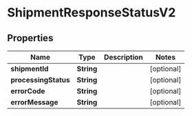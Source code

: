 
# ShipmentResponseStatusV2

## Properties
Name | Type | Description | Notes
------------ | ------------- | ------------- | -------------
**shipmentId** | **String** |  |  [optional]
**processingStatus** | **String** |  |  [optional]
**errorCode** | **String** |  |  [optional]
**errorMessage** | **String** |  |  [optional]



